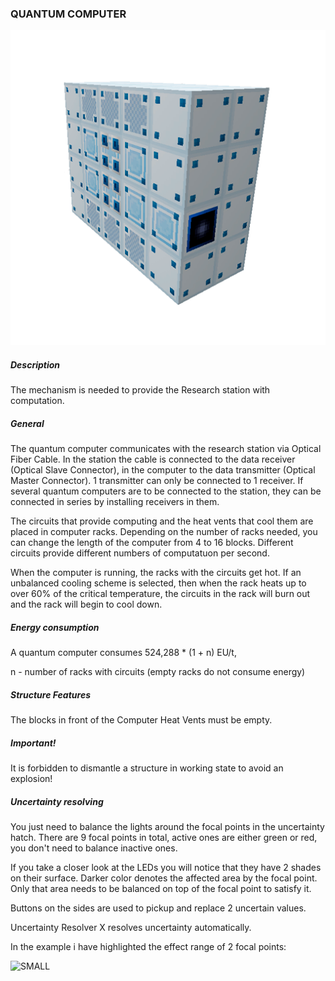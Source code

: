 ### QUANTUM COMPUTER

![LOGO](media/gregtech/QCOMPUTER.png)

##### Description

The mechanism is needed to provide the Research station with computation.

##### General

The quantum computer communicates with the research station via Optical Fiber Cable. In the station the cable is connected to the data receiver (Optical Slave Connector), in the computer to the data transmitter (Optical Master Connector). 1 transmitter can only be connected to 1 receiver. If several quantum computers are to be connected to the station, they can be connected in series by installing receivers in them.

The circuits that provide computing and the heat vents that cool them are placed in computer racks. Depending on the number of racks needed, you can change the length of the computer from 4 to 16 blocks. Different circuits provide different numbers of computatuon per second.

When the computer is running, the racks with the circuits get hot. If an unbalanced cooling scheme is selected, then when the rack heats up to over 60% of the critical temperature, the circuits in the rack will burn out and the rack will begin to cool down.

##### Energy consumption

A quantum computer consumes 524,288 * (1 + n) EU/t,

n - number of racks with circuits (empty racks do not consume energy)

##### Structure Features

The blocks in front of the Computer Heat Vents must be empty.

##### Important!

It is forbidden to dismantle a structure in working state to avoid an explosion!

##### Uncertainty resolving

You just need to balance the lights around the focal points in the uncertainty hatch. There are 9 focal points in total, active ones are either green or red, you don't need to balance inactive ones.

If you take a closer look at the LEDs you will notice that they have 2 shades on their surface. Darker color denotes the affected area by the focal point. Only that area needs to be balanced on top of the focal point to satisfy it.

Buttons on the sides are used to pickup and replace 2 uncertain values.

Uncertainty Resolver X resolves uncertainty automatically.

In the example i have highlighted the effect range of 2 focal points:

![SMALL](media/gregtech/Uncertain.png)
